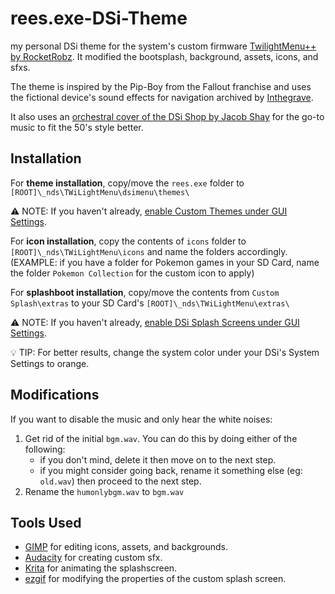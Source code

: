 # rees.exe-DSi-Theme
my personal DSi theme for the system's custom firmware [TwilightMenu++ by RocketRobz](https://wiki.ds-homebrew.com/twilightmenu/). It modified the bootsplash, background, assets, icons, and sfxs.

The theme is inspired by the Pip-Boy from the Fallout franchise and uses the fictional device's sound effects for navigation archived by [Inthegrave](https://www.sounds-resource.com/pc_computer/fallout3/sound/7029/).

It also uses an [orchestral cover of the DSi Shop by Jacob Shay](https://youtu.be/VZgXNPRJJPY?feature=shared) for the go-to music to fit the 50's style better.

## Installation
For **theme installation**, copy/move the `rees.exe` folder to `[ROOT]\_nds\TWiLightMenu\dsimenu\themes\`

⚠️ NOTE: If you haven't already, [enable Custom Themes under GUI Settings](https://wiki.ds-homebrew.com/twilightmenu/faq?faq=how-do-i-install-custom-themes-for-twilight-menu).

For **icon installation**, copy the contents of `icons` folder to `[ROOT]\_nds\TWiLightMenu\icons` and name the folders accordingly. (EXAMPLE: if you have a folder for Pokemon games in your SD Card, name the folder `Pokemon Collection` for the custom icon to apply)

For **splashboot installation**, copy/move the contents from `Custom Splash\extras` to your SD Card's `[ROOT]\_nds\TWiLightMenu\extras\`

⚠️ NOTE: If you haven't already, [enable DSi Splash Screens under GUI Settings](https://wiki.ds-homebrew.com/twilightmenu/custom-boot-splashes).

💡 TIP: For better results, change the system color under your DSi's System Settings to orange. 

## Modifications
If you want to disable the music and only hear the white noises:
1. Get rid of the initial `bgm.wav`. You can do this by doing either of the following:
    - if you don't mind, delete it then move on to the next step.
    - if you might consider going back, rename it something else (eg: `old.wav`) then proceed to the next step.
2. Rename the `humonlybgm.wav` to `bgm.wav`

## Tools Used
- [GIMP](https://www.gimp.org/) for editing icons, assets, and backgrounds.
- [Audacity](https://www.audacityteam.org/) for creating custom sfx.
- [Krita](https://krita.org/en/) for animating the splashscreen.
- [ezgif](https://ezgif.com/) for modifying the properties of the custom splash screen.